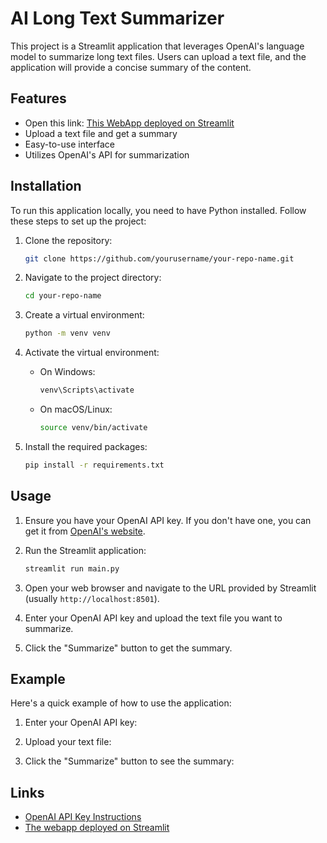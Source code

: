 # AI Long Text Summarizer

This project is a Streamlit application that leverages OpenAI's language model to summarize long text files. Users can upload a text file, and the application will provide a concise summary of the content.

## Features
- Open this link: [This WebApp deployed on Streamlit](https://app-project-to-summarize-a-text-file-3ucspm2apvtfdcjdudv985.streamlit.app/)
- Upload a text file and get a summary
- Easy-to-use interface
- Utilizes OpenAI's API for summarization

## Installation

To run this application locally, you need to have Python installed. Follow these steps to set up the project:

1. Clone the repository:
    ```bash
    git clone https://github.com/yourusername/your-repo-name.git
    ```

2. Navigate to the project directory:
    ```bash
    cd your-repo-name
    ```

3. Create a virtual environment:
    ```bash
    python -m venv venv
    ```

4. Activate the virtual environment:
    - On Windows:
        ```bash
        venv\Scripts\activate
        ```
    - On macOS/Linux:
        ```bash
        source venv/bin/activate
        ```

5. Install the required packages:
    ```bash
    pip install -r requirements.txt
    ```

## Usage

1. Ensure you have your OpenAI API key. If you don't have one, you can get it from [OpenAI's website](https://www.openai.com/).

2. Run the Streamlit application:
    ```bash
    streamlit run main.py
    ```

3. Open your web browser and navigate to the URL provided by Streamlit (usually `http://localhost:8501`).

4. Enter your OpenAI API key and upload the text file you want to summarize.

5. Click the "Summarize" button to get the summary.

## Example

Here's a quick example of how to use the application:

1. Enter your OpenAI API key:

2. Upload your text file:

3. Click the "Summarize" button to see the summary:


## Links

- [OpenAI API Key Instructions](https://help.openai.com/en/articles/4936850-where-do-i-find-my-secret-api-key)
- [The webapp deployed on Streamlit](https://app-project-to-summarize-a-text-file-3ucspm2apvtfdcjdudv985.streamlit.app/)

